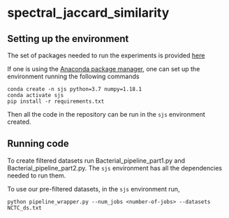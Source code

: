 # spectral_jaccard_similarity

## Setting up the environment 

The set of packages needed to run the experiments is provided [here](requirements.txt)

If one is using the [Anaconda package manager](https://www.anaconda.com/), one can set up the environment running the following commands

```
conda create -n sjs python=3.7 numpy=1.18.1
conda activate sjs
pip install -r requirements.txt
```

Then all the code in the repository can be run in the `sjs` environment created.

## Running code


To create filtered datasets run Bacterial_pipeline_part1.py and Bacterial_pipeline_part2.py. The `sjs` environment has all the dependencies needed to run them.

To use our pre-filtered datasets, in the `sjs` environment run,

```
python pipeline_wrapper.py --num_jobs <number-of-jobs> --datasets NCTC_ds.txt
```
